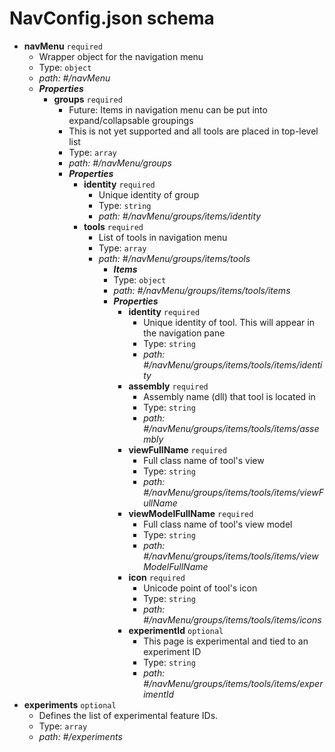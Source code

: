 # NavConfig.json schema

- <b id="#/navMenu">navMenu</b> `required`
    - Wrapper object for the navigation menu
    - Type: `object`
    - <i id="/navMenu">path: #/navMenu</i>
    - **_Properties_**
        - <b id="#/navMenu/groups">groups</b> `required`
            - Future: Items in navigation menu can be put into expand/collapsable groupings
            - This is not yet supported and all tools are placed in top-level list
            - Type: `array`
            - <i id="/navMenu/groups">path: #/navMenu/groups</i>
            - **_Properties_**
                - <b id="#/navMenu/groups/items/identity">identity</b> `required`
                    - Unique identity of group
                    - Type: `string`
                    - <i id="/navMenu/groups/items/identity">path: #/navMenu/groups/items/identity</i>
                - <b id="#/navMenu/groups/items/tools">tools</b> `required`
                    - List of tools in navigation menu
                    - Type: `array`
                    - <i id="/navMenu/groups/items/tools">path: #/navMenu/groups/items/tools</i>
                        - **_Items_**
                        - Type: `object`
                        - <i id="/navMenu/groups/items/tools/items">path: #/navMenu/groups/items/tools/items</i>
                        - **_Properties_**
                            - <b id="#/navMenu/groups/items/tools/items/identity">identity</b> `required`
                                - Unique identity of tool.  This will appear in the navigation pane
                                - Type: `string`
                                - <i id="/navMenu/groups/items/tools/items/identity">path: #/navMenu/groups/items/tools/items/identity</i>
                            - <b id="#/navMenu/groups/items/tools/items/assembly">assembly</b> `required`
                                - Assembly name (dll) that tool is located in
                                - Type: `string`
                                - <i id="/navMenu/groups/items/tools/items/assembly">path: #/navMenu/groups/items/tools/items/assembly</i>
                            - <b id="#/navMenu/groups/items/tools/items/viewFullName">viewFullName</b> `required`
                                - Full class name of tool's view
                                - Type: `string`
                                - <i id="/navMenu/groups/items/tools/items/viewFullName">path: #/navMenu/groups/items/tools/items/viewFullName</i>
                            - <b id="#/navMenu/groups/items/tools/items/viewModelFullName">viewModelFullName</b> `required`
                                - Full class name of tool's view model
                                - Type: `string`
                                - <i id="/navMenu/groups/items/tools/items/viewModelFullName">path: #/navMenu/groups/items/tools/items/viewModelFullName</i>
                            - <b id="#/navMenu/groups/items/tools/items/icon">icon</b> `required`
                                - Unicode point of tool's icon
                                - Type: `string`
                                - <i id="/navMenu/groups/items/tools/items/icon">path: #/navMenu/groups/items/tools/items/icons</i>
                            - <b id="#/navMenu/groups/items/tools/items/experimentId">experimentId</b> `optional`
                                - This page is experimental and tied to an experiment ID
                                - Type: `string`
                                - <i id="/navMenu/groups/items/tools/items/experimentId">path: #/navMenu/groups/items/tools/items/experimentId</i>
- <b id="#/experiments">experiments</b> `optional`
    - Defines the list of experimental feature IDs.
    - Type: `array`
    - <i id="/experiments">path: #/experiments</i>